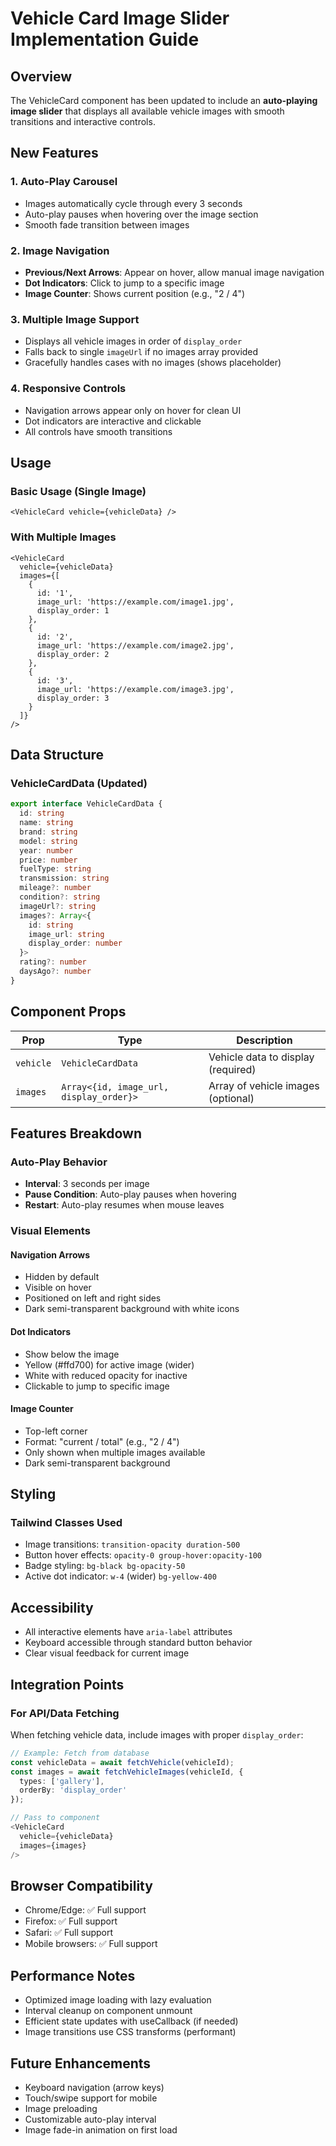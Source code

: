 # Vehicle Card Image Slider Implementation Guide

## Overview
The VehicleCard component has been updated to include an **auto-playing image slider** that displays all available vehicle images with smooth transitions and interactive controls.

## New Features

### 1. **Auto-Play Carousel**
- Images automatically cycle through every 3 seconds
- Auto-play pauses when hovering over the image section
- Smooth fade transition between images

### 2. **Image Navigation**
- **Previous/Next Arrows**: Appear on hover, allow manual image navigation
- **Dot Indicators**: Click to jump to a specific image
- **Image Counter**: Shows current position (e.g., "2 / 4")

### 3. **Multiple Image Support**
- Displays all vehicle images in order of `display_order`
- Falls back to single `imageUrl` if no images array provided
- Gracefully handles cases with no images (shows placeholder)

### 4. **Responsive Controls**
- Navigation arrows appear only on hover for clean UI
- Dot indicators are interactive and clickable
- All controls have smooth transitions

## Usage

### Basic Usage (Single Image)
```tsx
<VehicleCard vehicle={vehicleData} />
```

### With Multiple Images
```tsx
<VehicleCard 
  vehicle={vehicleData}
  images={[
    { 
      id: '1', 
      image_url: 'https://example.com/image1.jpg',
      display_order: 1 
    },
    { 
      id: '2', 
      image_url: 'https://example.com/image2.jpg',
      display_order: 2 
    },
    { 
      id: '3', 
      image_url: 'https://example.com/image3.jpg',
      display_order: 3 
    }
  ]}
/>
```

## Data Structure

### VehicleCardData (Updated)
```typescript
export interface VehicleCardData {
  id: string
  name: string
  brand: string
  model: string
  year: number
  price: number
  fuelType: string
  transmission: string
  mileage?: number
  condition?: string
  imageUrl?: string
  images?: Array<{ 
    id: string
    image_url: string
    display_order: number 
  }>
  rating?: number
  daysAgo?: number
}
```

## Component Props

| Prop | Type | Description |
|------|------|-------------|
| `vehicle` | `VehicleCardData` | Vehicle data to display (required) |
| `images` | `Array<{id, image_url, display_order}>` | Array of vehicle images (optional) |

## Features Breakdown

### Auto-Play Behavior
- **Interval**: 3 seconds per image
- **Pause Condition**: Auto-play pauses when hovering
- **Restart**: Auto-play resumes when mouse leaves

### Visual Elements

#### Navigation Arrows
- Hidden by default
- Visible on hover
- Positioned on left and right sides
- Dark semi-transparent background with white icons

#### Dot Indicators
- Show below the image
- Yellow (#ffd700) for active image (wider)
- White with reduced opacity for inactive
- Clickable to jump to specific image

#### Image Counter
- Top-left corner
- Format: "current / total" (e.g., "2 / 4")
- Only shown when multiple images available
- Dark semi-transparent background

## Styling

### Tailwind Classes Used
- Image transitions: `transition-opacity duration-500`
- Button hover effects: `opacity-0 group-hover:opacity-100`
- Badge styling: `bg-black bg-opacity-50`
- Active dot indicator: `w-4` (wider) `bg-yellow-400`

## Accessibility

- All interactive elements have `aria-label` attributes
- Keyboard accessible through standard button behavior
- Clear visual feedback for current image

## Integration Points

### For API/Data Fetching
When fetching vehicle data, include images with proper `display_order`:

```typescript
// Example: Fetch from database
const vehicleData = await fetchVehicle(vehicleId);
const images = await fetchVehicleImages(vehicleId, {
  types: ['gallery'],
  orderBy: 'display_order'
});

// Pass to component
<VehicleCard 
  vehicle={vehicleData}
  images={images}
/>
```

## Browser Compatibility
- Chrome/Edge: ✅ Full support
- Firefox: ✅ Full support
- Safari: ✅ Full support
- Mobile browsers: ✅ Full support

## Performance Notes
- Optimized image loading with lazy evaluation
- Interval cleanup on component unmount
- Efficient state updates with useCallback (if needed)
- Image transitions use CSS transforms (performant)

## Future Enhancements
- Keyboard navigation (arrow keys)
- Touch/swipe support for mobile
- Image preloading
- Customizable auto-play interval
- Image fade-in animation on first load

